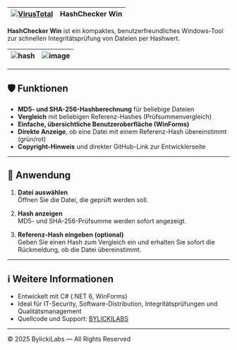 |[![VirusTotal](https://img.shields.io/badge/VirusTotal-Scan-blue?logo=virustotal&logoColor=white)](https://www.virustotal.com/gui/url/b8cfc134d1a4794d62dd8fb84df888f229e5c9b3780a93da545bf62542dc4714?nocache=1)|HashChecker Win|
|---|---|

**HashChecker Win** ist ein kompaktes, benutzerfreundliches Windows-Tool zur schnellen Integritätsprüfung von Dateien per Hashwert.

|![hash](https://github.com/user-attachments/assets/35aef3a1-6d3d-4108-a646-6454decba9aa)|![image](https://github.com/user-attachments/assets/57dc96e2-ab4e-436f-99e6-bd7824b8f87e)|
|---|---|


---

## 🛡️ Funktionen

- **MD5- und SHA-256-Hashberechnung** für beliebige Dateien
- **Vergleich** mit beliebigen Referenz-Hashes (Prüfsummenvergleich)
- **Einfache, übersichtliche Benutzeroberfläche (WinForms)**
- **Direkte Anzeige**, ob eine Datei mit einem Referenz-Hash übereinstimmt (grün/rot)
- **Copyright-Hinweis** und direkter GitHub-Link zur Entwicklerseite

---

## 🚀 Anwendung

1. **Datei auswählen**  
   Öffnen Sie die Datei, die geprüft werden soll.

2. **Hash anzeigen**  
   MD5- und SHA-256-Prüfsumme werden sofort angezeigt.

3. **Referenz-Hash eingeben (optional)**  
   Geben Sie einen Hash zum Vergleich ein und erhalten Sie sofort die Rückmeldung, ob die Datei übereinstimmt.

---

## ℹ️ Weitere Informationen

- Entwickelt mit C# (.NET 6, WinForms)
- Ideal für IT-Security, Software-Distribution, Integritätsprüfungen und Qualitätsmanagement
- Quellcode und Support: [BYLICKILABS](https://github.com/bylickilabs)

---

© 2025 BylickiLabs — All Rights Reserved
